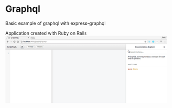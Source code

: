 # Graphql
  Basic example of graphql with express-graphql

 Application created with Ruby on Rails
![Greaph](https://raw.githubusercontent.com/JooseNavarro/graphql/master/graphql.gif)
